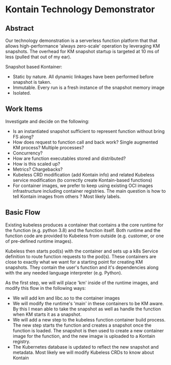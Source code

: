 # Kontain Technology Demonstrator

## Abstract

Our technology demonstration is a serverless function platform that that allows high-performance 'always zero-scale' operation by leveraging KM snapshots. The overhead for KM snapshot startup is targeted at 10 ms of less (pulled that out of my ear).

Snapshot based Kontainer:

- Static by nature. All dynamic linkages have been performed before snapshot is taken.
- Immutable. Every run is a fresh instance of the snapshot memory image
- Isolated.

## Work Items

Investigate and decide on the following:

- Is an instantiated snapshot sufficient to represent function without bring FS along?
- How does request to function call and back work? Single augmented KM process? Multiple processes?
- Concurrency?
- How are function executables stored and distributed?
- How is this scaled up?
- Metrics? Chargebacks?
- Kubeless CRD modification (add Kontain info) and related Kubeless service modification (to correctly create Kontain-based functions)
- For container images, we prefer to keep using existing OCI images infrastructure including container registries. The main question is how to tell Kontain images from others ? Most likely labels.

## Basic Flow

Existing kubeless produces a container that contains a the core runtime for the function (e.g. python 3.8) and the function itself. Both runtime and the function code are provided to Kubeless from outside (e.g. customer, or one of pre-defined runtime images).

Kubeless then starts pod(s) with the container and sets up a k8s Service definition to route function requests to the pod(s). These containers are close to exactly what we want for a starting point for creating KM snapshots. They contain the user's function and it's dependencies along with the any needed language interpreter (e.g. Python).

As the first step, we will will place 'km' inside of the runtime images, and modify this flow in the following ways:

- We will add km and libc.so to the container images
- We will modify the runtime's 'main' in these containers to be KM aware. By this I mean able to take the snapshot as well as handle the function when KM starts it as a snapshot.
- We will add a new step to the kubeless function container build process. The new step starts the function and creates a snapshot once the function is loaded. The snapshot is then used to create a new container image for the function, and the new imagw is uploaded to a Kontain registry.
- The Kubernetes database is updated to reflect the new snapshot and metadata. Most likely we will modify Kubeless CRDs to know about Kontain

